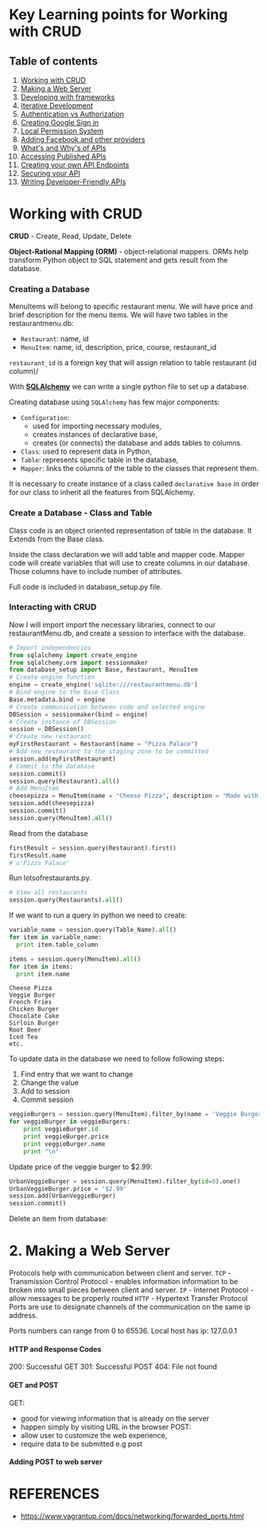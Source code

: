 # Key Learning points for Working with CRUD



## Table of contents

1. [Working with CRUD](#working-with-crud)
2. [Making a Web Server](#making-a-web-server)
3. [Developing with frameworks](#developing-with-frameworks)
4. [Iterative Development](#iterative-development)
5. [Authentication vs Authorization](#authentication-vs-authorization)
6. [Creating Google Sign in](#creating-google-sign-in)
7. [Local Permission System](#local-permission-system)
8. [Adding Facebook and other providers](#adding-facebook-and-other-providers)
9. [What's and Why's of APIs](#whats-and-whys-of-API)
10. [Accessing Published APIs](#accesing-published-APIs)
11. [Creating your own API Endpoints](#creating-API)
12. [Securing your API](#secruting-API)
13. [Writing Developer-Friendly APIs](writing-APIs)

# Working with CRUD

__CRUD__ - Create, Read, Update, Delete

__Object-Rational Mapping (ORM)__ - object-relational mappers. ORMs help transform Python object to SQL statement and gets result from the  database.

### Creating a Database

MenuItems will belong to specific restaurant menu. We will have price and brief description for the menu items. We will have two tables in the restaurantmenu.db:
- ```Restaurant```: name, id
- ```MenuItem```: name, id, description, price, course, restaurant_id

`restaurant_id` is a foreign key that will assign relation to table restaurant (id column)/


With [__SQLAlchemy__](http://www.sqlalchemy.org/) we can write a single python file to set up a database.

Creating database using ```SQLAlchemy``` has few major components:
- ``Configuration``:
  - used for importing necessary modules,
  - creates instances of declarative base,
  - creates (or connects) the database and adds tables to columns.
- ``Class``: used to represent data in Python,
- ``Table``: represents specific table in the database,
- ``Mapper``: links the columns of the table to the classes that represent them.

It is necessary to create instance of a class called ```declarative base``` in order for our class to inherit all the features from SQLAlchemy.

### Create a Database - Class and Table

Class code is an object oriented representation  of table in the database. It Extends from the Base class.

Inside the class declaration we will add table and mapper code. Mapper code will create variables that will use to create columns in our database. Those columns have to include number of attributes.

Full code is included in database_setup.py file.

### Interacting with CRUD

Now I will import  import the necessary libraries, connect to our restaurantMenu.db, and create a session to interface with the database.

```python
# Import independencies
from sqlalchemy import create_engine
from sqlalchemy.orm import sessionmaker
from database_setup import Base, Restaurant, MenuItem
# Create engine function
engine = create_engine('sqlite:///restaurantmenu.db')
# Bind engine to the Base Class
Base.metadata.bind = engine
# Create communication between code and selected engine
DBSession = sessionmaker(bind = engine)
# Create instance of DBSession
session = DBSession()
# Create new restaurant
myFirstRestaurant = Restaurant(name = "Pizza Palace")
# Add new restaurant to the staging zone to be committed
session.add(myFirstRestaurant)
# Commit to the database
session.commit()
session.query(Restaurant).all()
# Add MenuItem
cheesepizza = MenuItem(name = "Cheese Pizza", description = "Made with all natural ingridients", course = "Entree", price = "$8.99", restaurant = myFirstRestaurant)
session.add(cheesepizza)
session.commit()
session.query(MenuItem).all()
```

Read from the database


```python
firstResult = session.query(Restaurant).first()
firstResult.name
# u'Pizza Palace'
```
Run lotsofrestaurants.py.

```Python
# View all restaurants
session.query(Restaurants).all()
```

If we want to run a query in python we need to create:
```python
variable_name = session.query(Table_Name).all()
for item in variable_name:
  print item.table_column
```

```Python
items = session.query(MenuItem).all()
for item in items:
  print item.name
```
```
Cheese Pizza
Veggie Burger
French Fries
Chicken Burger
Chocolate Cake
Sirloin Burger
Root Beer
Iced Tea
etc.
```

To update data in the database we need to follow following steps:
1. Find entry that we want to change
2. Change the value
3. Add to session
4. Commit session

```Python
veggieBurgers = session.query(MenuItem).filter_by(name = 'Veggie Burger')
for veggieBurger in veggieBurgers:
    print veggieBurger.id
    print veggieBurger.price
    print veggieBurger.name
    print "\n"
```

Update price of the veggie burger to $2.99:

```python
UrbanVeggieBurger = session.query(MenuItem).filter_by(id=8).one()
UrbanVeggieBurger.price = '$2.99'
session.add(UrbanVeggieBurger)
session.commit()
```


Delete an item from database:




# 2. Making a Web Server

Protocols help with communication between client and server.
``TCP`` - Transmission Control Protocol - enables information information to be broken into small pieces between client and server.
``IP`` - Internet Protocol - allow messages to be properly routed
``HTTP`` - Hypertext Transfer Protocol
Ports are use to designate channels of the communication on the same ip address.

Ports numbers can range from 0 to 65536.
Local host has ip: 127.0.0.1

#### HTTP and Response Codes
200: Successful GET
301: Successful POST
404: File not found


#### GET and POST
GET:
- good for viewing information that is already on the server
- happen simply by visiting URL in the browser
POST:
- allow user to customize the web experience,
- require data to be submitted e.g post
#### Adding POST to web server

# REFERENCES
- https://www.vagrantup.com/docs/networking/forwarded_ports.html
